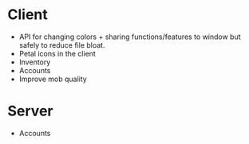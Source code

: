# Client
- API for changing colors + sharing functions/features to window but safely to reduce file bloat.
- Petal icons in the client
- Inventory
- Accounts
- Improve mob quality

# Server
- Accounts